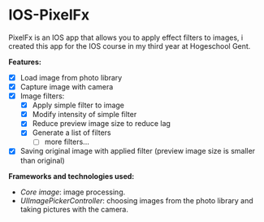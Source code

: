 # IOS-PixelFx
PixelFx is an IOS app that allows you to apply effect filters to images,
i created this app for the IOS course in my third year at Hogeschool Gent.

**Features:**
- [x] Load image from photo library
- [x] Capture image with camera
- [x] Image filters:
  - [x] Apply simple filter to image
  - [x] Modify intensity of simple filter
  - [x] Reduce preview image size to reduce lag
  - [x] Generate a list of filters
    - [ ] more filters...
- [x] Saving original image with applied filter (preview image size is smaller than original)

**Frameworks and technologies used:**

- *Core image*: image processing.
- *UIImagePickerController*: choosing images from the photo library and taking pictures with the camera. 
